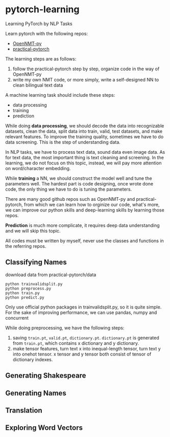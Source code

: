 # pytorch-learning
Learning PyTorch by NLP Tasks

Learn pytorch with the following repos:
* [OpenNMT-py](https://github.com/OpenNMT/OpenNMT-py)
* [practical-pytorch](https://github.com/spro/practical-pytorch)

The learning steps are as follows:
1. follow the practical-pytorch step by step, organize code in the way of OpenNMT-py
2. write my own NMT code, or more simply, write a self-designed NN to clean bilingual text data

A machine learning task should include these steps:
* data processing
* training
* prediction

While doing **data processing**, we should decode the data into recognizable datasets,
clean the data, split data into train, valid, test datasets, and make relevant features.
To improve the training quality, sometimes we have to do data screening.
This is the step of understanding data.

In NLP tasks, we have to process text data, sound data even image data.
As for text data, the most important thing is text cleaning and screening.
In the learning, we do not focus on this topic, instead, we will pay more attention on word/character embedding.

While **training** a NN, we should construct the model well and tune the parameters well.
The hardest part is code designing, once wrote done code, the only thing we have to do is tuning the parameters.

There are many good github repos such as OpenNMT-py and practical-pytorch,
from which we can learn how to orginize our code, what's more,
we can improve our python skills and deep-learning skills by learning those repos.

**Prediction** is much more complicate, it requires deep data understanding and we will skip this topic.

All codes must be written by myself, never use the classes and functions in the referring repos.

## Classifying Names
download data from practical-pytorch/data
```
python trainvalidsplit.py
python preprocess.py
python train.py
python predict.py
```

Only use official python packages in trainvalidsplit.py, so it is quite simple. For the sake of improving performance, we can use pandas, numpy and concurrent

While doing preprocessing, we have the following steps:
1. saving `train.pt`, `valid.pt`, `dictionary.pt`. `dictionary.pt` is generated from `train.pt`, which contains x dictionary and y dictionary.
2. make tensor features, turn text x into inequal-length tensor, turn text y into onehot tensor. x tensor and y tensor both consist of tensor of dictionary indexes.



## Generating Shakespeare

## Generating Names

## Translation

## Exploring Word Vectors

